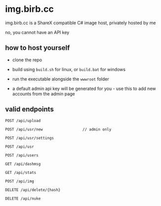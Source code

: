 # img.birb.cc

img.birb.cc is a ShareX compatible C# image host, privately hosted by me

no, you cannot have an API key

## how to host yourself

- clone the repo

- build using `build.sh` for linux, or `build.bat` for windows

- run the executable alongside the `wwwroot` folder

- a default admin api key will be generated for you - use this to add new accounts from the admin page

## valid endpoints

```
POST /api/upload

POST /api/usr/new                  // admin only

POST /api/usr/settings

POST /api/usr

POST /api/users

GET /api/dashmsg

GET /api/stats

POST /api/img

DELETE /api/delete/{hash}

DELETE /api/nuke
```
